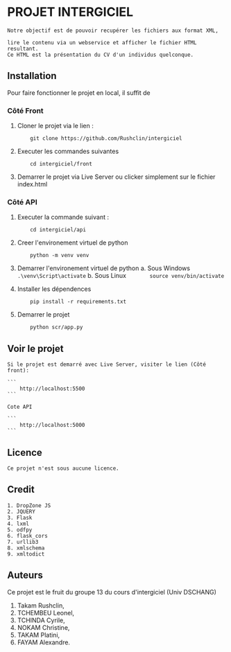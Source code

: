 # PROJET INTERGICIEL

    Notre objectif est de pouvoir recupérer les fichiers aux format XML,

    lire le contenu via un webservice et afficher le fichier HTML resultant.
    Ce HTML est la présentation du CV d'un individus quelconque.

## Installation

Pour faire fonctionner le projet en local, il suffit de

### Côté Front

1.  Cloner le projet via le lien :

    ```
        git clone https://github.com/Rushclin/intergiciel
    ```

2.  Executer les commandes suivantes

    ```
        cd intergiciel/front
    ```

3.  Demarrer le projet via Live Server ou clicker simplement sur le fichier index.html

### Côté API

1. Executer la commande suivant :

   ```
       cd intergiciel/api
   ```

2. Creer l'environement virtuel de python

   ```
       python -m venv venv
   ```

3. Demarrer l'environement virtuel de python
   a. Sous Windows
   `       .\venv\Script\activate`
   b. Sous Linux
   `       source venv/bin/activate`

4. Installer les dépendences

   ```
       pip install -r requirements.txt
   ```

5. Demarrer le projet

   ```
       python scr/app.py
   ```

## Voir le projet

    Si le projet est demarré avec Live Server, visiter le lien (Côté front):

    ```
        http://localhost:5500
    ```

    Cote API

    ```
        http://localhost:5000
    ```

## Licence

    Ce projet n'est sous aucune licence.

## Credit

    1. DropZone JS
    2. JQUERY
    3. Flask
    4. lxml
    5. odfpy
    6. flask_cors
    7. urllib3
    8. xmlschema
    9. xmltodict

## Auteurs

Ce projet est le fruit du groupe 13 du cours d'intergiciel (Univ DSCHANG)

1. Takam Rushclin,
2. TCHEMBEU Leonel,
3. TCHINDA Cyrile,
4. NOKAM Christine,
5. TAKAM Platini,
6. FAYAM Alexandre.
